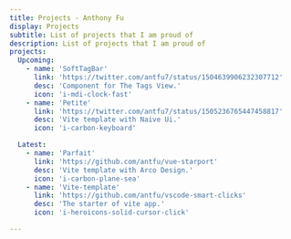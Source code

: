 ```yaml
---
title: Projects - Anthony Fu
display: Projects
subtitle: List of projects that I am proud of
description: List of projects that I am proud of
projects:
  Upcoming:
    - name: 'SoftTagBar'
      link: 'https://twitter.com/antfu7/status/1504639906232307712'
      desc: 'Component for The Tags View.'
      icon: 'i-mdi-clock-fast'
    - name: 'Petite'
      link: 'https://twitter.com/antfu7/status/1505236765447458817'
      desc: 'Vite template with Naive Ui.'
      icon: 'i-carbon-keyboard'

  Latest:
    - name: 'Parfait'
      link: 'https://github.com/antfu/vue-starport'
      desc: 'Vite template with Arco Design.'
      icon: 'i-carbon-plane-sea'
    - name: 'Vite-template'
      link: 'https://github.com/antfu/vscode-smart-clicks'
      desc: 'The starter of vite app.'
      icon: 'i-heroicons-solid-cursor-click'

---
```


<ListProjects :projects="frontmatter.projects"/>

<BackWidget />
